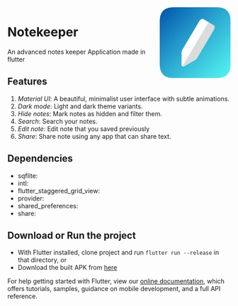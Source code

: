 <img src="icon/icon.png" align="right" height="160px" />

# Notekeeper

An advanced notes keeper Application made in flutter

## Features
1. *Material UI*: A beautiful, minimalist user interface with subtle animations.
2. *Dark mode*: Light and dark theme variants.
3. *Hide notes*: Mark notes as hidden and filter them.
4. *Search*: Search your notes.
5. *Edit note*: Edit note that you saved previously
6. *Share*: Share note using any app that can share text.

## Dependencies
 - sqflite:
 - intl:
 - flutter_staggered_grid_view:
 - provider:
 - shared_preferences:
 - share:

## Download or Run the project
- With Flutter installed, clone project and run `flutter run --release` in that directory,
or
- Download the built APK from [here](https://github.com/brijrajparmar27/Flutter-Notes/raw/master/github_assets/app-release.apk)

For help getting started with Flutter, view our
[online documentation](https://flutter.dev/docs), which offers tutorials,
samples, guidance on mobile development, and a full API reference.
